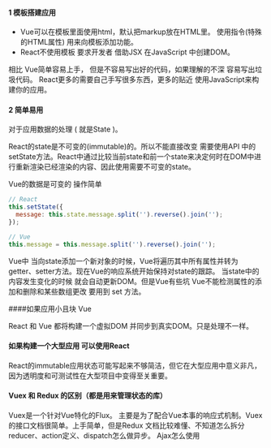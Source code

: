 #### 1 模板搭建应用

* Vue可以在模板里面使用html，默认把markup放在HTML里。 使用指令(特殊的HTML属性) 用来向模板添加功能。 
* React不使用模板 要求开发者 借助JSX 在JavaScript 中创建DOM。 

 相比 Vue简单容易上手， 但是不容易写出好的代码，如果理解的不深 容易写出垃圾代码。 React更多的需要自己手写很多东西，更多的贴近 使用JavaScript来构建你的应用。



#### 2 简单易用

对于应用数据的处理 ( 就是State )。

React的state是不可变的(immutable)的。所以不能直接改变 需要使用API 中的setState方法。React中通过比较当前state和前一个state来决定何时在DOM中进行重新渲染已经渲染的内容、因此使用需要不可变的state。

Vue的数据是可变的 操作简单

```javascript
// React
this.setState({
  message: this.state.message.split('').reverse().join('');    
});

// Vue
this.message = this.message.split('').reverse().join('');
```

Vue中 当向state添加一个新对象的时候，Vue将遍历其中所有属性并转为getter、setter方法。现在Vue的响应系统开始保持对state的跟踪。 当state中的内容发生变化的时候 就会自动更新DOM。但是Vue有些坑 Vue不能检测属性的添加和删除和某些数组更改 要用到 set 方法。



####如果应用小且块 Vue

React 和 Vue 都将构建一个虚拟DOM 并同步到真实DOM。只是处理不一样。



#### 如果构建一个大型应用 可以使用React

React的immutable应用状态可能写起来不够简洁，但它在大型应用中意义非凡，因为透明度和可测试性在大型项目中变得至关重要。





#### Vuex 和 Redux 的区别（都是用来管理状态的库）



Vuex是一个针对Vue特化的Flux。 主要是为了配合Vue本事的响应式机制。Vuex的接口文档很简单。上手简单，但是Redux 文档比较难懂、不知道怎么拆分reducer、action定义、dispatch怎么做异步。 Ajax怎么使用 



























































































































